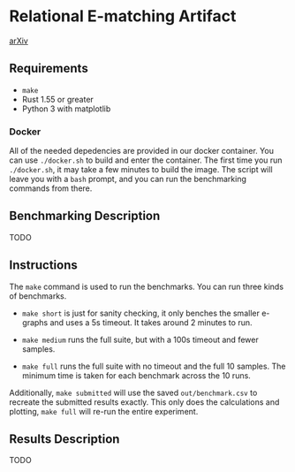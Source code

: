 # Relational E-matching Artifact

[arXiv](https://arxiv.org/abs/2108.02290)

## Requirements

- `make`
- Rust 1.55 or greater
- Python 3 with matplotlib

### Docker

All of the needed depedencies are provided in our docker container.
You can use `./docker.sh` to build and enter the container.
The first time you run `./docker.sh`, it may take a few minutes to build the image.
The script will leave you with a `bash` prompt, 
and you can run the benchmarking commands from there.

## Benchmarking Description

TODO 

## Instructions

The `make` command is used to run the benchmarks. 
You can run three kinds of benchmarks.

- `make short` is just for sanity checking,
  it only benches the smaller e-graphs and uses a 5s timeout.
  It takes around 2 minutes to run.

- `make medium` runs the full suite, but with a 100s timeout and fewer samples.

- `make full` runs the full suite with no timeout and the full 10 samples.
  The minimum time is taken for each benchmark across the 10 runs.

Additionally, `make submitted` will use the saved `out/benchmark.csv` 
to recreate the submitted results exactly.
This only does the calculations and plotting, 
`make full` will re-run the entire experiment.

## Results Description

TODO 